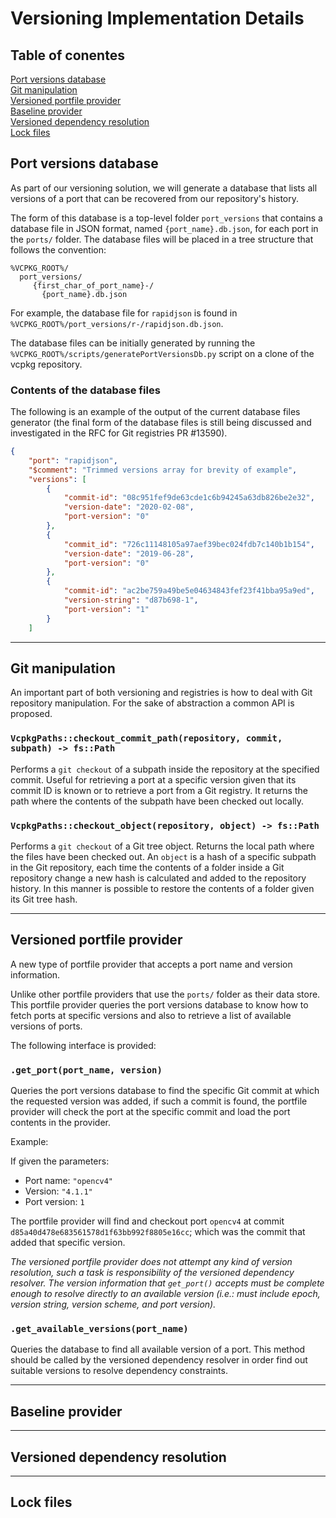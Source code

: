 # Versioning Implementation Details

## Table of conentes

[Port versions database](#port-versions-database)  
[Git manipulation](#git-manipulation)  
[Versioned portfile provider](#versioned-portfile-provider)  
[Baseline provider](#baseline-provider)  
[Versioned dependency resolution](#versioned-dependency-resolution)  
[Lock files](#lock-files)  

## Port versions database
As part of our versioning solution, we will generate a database that lists all versions of a port that can be recovered from our repository's history. 

The form of this database is a top-level folder `port_versions` that contains a database file in JSON format, named `{port_name}.db.json`, for each port in the `ports/` folder. The database files will be placed in a tree structure that follows the convention:

```
%VCPKG_ROOT%/
  port_versions/
     {first_char_of_port_name}-/
       {port_name}.db.json
```

For example, the database file for `rapidjson` is found in `%VCPKG_ROOT%/port_versions/r-/rapidjson.db.json`.

The database files can be initially generated by running the `%VCPKG_ROOT%/scripts/generatePortVersionsDb.py` script on a clone of the vcpkg repository. 

### Contents of the database files
The following is an example of the output of the current database files generator (the final form of the database files is still being discussed and investigated in the RFC for Git registries PR #13590).

```json
{
    "port": "rapidjson",
    "$comment": "Trimmed versions array for brevity of example",
    "versions": [
        {
            "commit-id": "08c951fef9de63cde1c6b94245a63db826be2e32",
            "version-date": "2020-02-08",
            "port-version": "0"
        },
        {
            "commit_id": "726c11148105a97aef39bec024fdb7c140b1b154",
            "version-date": "2019-06-28",
            "port-version": "0"
        },
        {
            "commit-id": "ac2be759a49be5e04634843fef23f41bba95a9ed",
            "version-string": "d87b698-1",
            "port-version": "1"
        }
    ]
```

---

## Git manipulation
An important part of both versioning and registries is how to deal with Git repository manipulation. For the sake of abstraction a common API is proposed.

### `VcpkgPaths::checkout_commit_path(repository, commit, subpath) -> fs::Path`
Performs a `git checkout` of a subpath inside the repository at the specified commit. Useful for retrieving a port at a specific version given that its commit ID is known or to retrieve a port from a Git registry. It returns the path where the contents of the subpath have been checked out locally.

### `VcpkgPaths::checkout_object(repository, object) -> fs::Path`
Performs a `git checkout` of a Git tree object. Returns the local path where the files have been checked out. An `object` is a hash of a specific subpath in the Git repository, each time the contents of a folder inside a Git repository change a new hash is calculated and added to the repository history. In this manner is possible to restore the contents of a folder given its Git tree hash.

---

## Versioned portfile provider
A new type of portfile provider that accepts a port name and version information.

Unlike other portfile providers that use the `ports/` folder as their data store. This portfile provider queries the port versions database to know how to fetch ports at specific versions and also to retrieve a list of available versions of ports. 


The following interface is provided:

### `.get_port(port_name, version)`
Queries the port versions database to find the specific Git commit at which the requested version was added, if such a commit is found, the portfile provider will check the port at the specific commit and load the port contents in the provider.

Example: 

If given the parameters:
* Port name: `"opencv4"` 
* Version: `"4.1.1"` 
* Port version: `1`

The portfile provider will find and checkout port `opencv4` at commit `d85a40d478e683561578d1f63bb992f8805e16cc`; which was the commit that added that specific version. 

_The versioned portfile provider does not attempt any kind of version resolution, such a task is responsibility of the versioned dependency resolver. The version information that `get_port()` accepts must be complete enough to resolve directly to an available version (i.e.: must include epoch, version string, version scheme, and port version)._

### `.get_available_versions(port_name)`
Queries the database to find all available version of a port. This method should be called by the versioned dependency resolver in order find out suitable versions to resolve dependency constraints.

---

## Baseline provider

---

## Versioned dependency resolution

---

## Lock files

